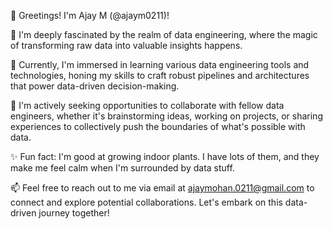 👋 Greetings! I'm Ajay M (@ajaym0211)!

👀 I'm deeply fascinated by the realm of data engineering, where the magic of transforming raw data into valuable insights happens.

🌱 Currently, I'm immersed in learning various data engineering tools and technologies, honing my skills to craft robust pipelines and architectures that power data-driven decision-making.

💞️ I'm actively seeking opportunities to collaborate with fellow data engineers, whether it's brainstorming ideas, working on projects, or sharing experiences to collectively push the boundaries of what's possible with data.

✨ Fun fact: I'm good at growing indoor plants. I have lots of them, and they make me feel calm when I'm surrounded by data stuff.

📫 Feel free to reach out to me via email at ajaymohan.0211@gmail.com to connect and explore potential collaborations. Let's embark on this data-driven journey together!
